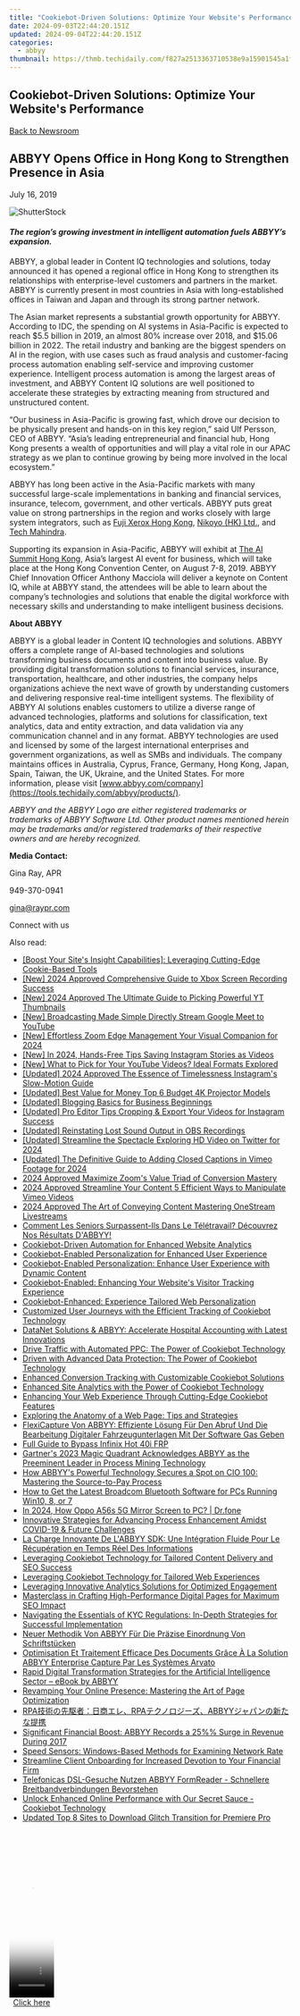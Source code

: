 ```yaml
---
title: "Cookiebot-Driven Solutions: Optimize Your Website's Performance"
date: 2024-09-03T22:44:20.151Z
updated: 2024-09-04T22:44:20.151Z
categories:
  - abbyy
thumbnail: https://thmb.techidaily.com/f827a2513363710538e9a15901545a1f6478c686bd6bb8d68f0e5c1da41a0c90.jpg
---
```


## Cookiebot-Driven Solutions: Optimize Your Website's Performance

[Back to Newsroom](https://tools.techidaily.com/abbyy/products/)

## ABBYY Opens Office in Hong Kong to Strengthen Presence in Asia

July 16, 2019

![ShutterStock](https://content.abbyy.com/-/media/project/abbyy/abbyy/branchtemplates/shutterstock_1272462163_1296-x-729.jpg?h=729&iar=0&w=1296)

#### _The region’s growing investment in intelligent automation fuels ABBYY’s expansion._ 

  
ABBYY, a global leader in Content IQ technologies and solutions, today announced it has opened a regional office in Hong Kong to strengthen its relationships with enterprise-level customers and partners in the market. ABBYY is currently present in most countries in Asia with long-established offices in Taiwan and Japan and through its strong partner network.

The Asian market represents a substantial growth opportunity for ABBYY. According to IDC, the spending on AI systems in Asia-Pacific is expected to reach $5.5 billion in 2019, an almost 80% increase over 2018, and $15.06 billion in 2022\. The retail industry and banking are the biggest spenders on AI in the region, with use cases such as fraud analysis and customer-facing process automation enabling self-service and improving customer experience. Intelligent process automation is among the largest areas of investment, and ABBYY Content IQ solutions are well positioned to accelerate these strategies by extracting meaning from structured and unstructured content.

“Our business in Asia-Pacific is growing fast, which drove our decision to be physically present and hands-on in this key region,” said Ulf Persson, CEO of ABBYY. “Asia’s leading entrepreneurial and financial hub, Hong Kong presents a wealth of opportunities and will play a vital role in our APAC strategy as we plan to continue growing by being more involved in the local ecosystem.”

ABBYY has long been active in the Asia-Pacific markets with many successful large-scale implementations in banking and financial services, insurance, telecom, government, and other verticals. ABBYY puts great value on strong partnerships in the region and works closely with large system integrators, such as [Fuji Xerox Hong Kong](https://www.fujixerox.com.hk/en "Fuji Xerox Hong Kong"), [Nikoyo (HK) Ltd.](https://www.nikoyo.com/ "Nikoyo (HK) Ltd."), and [Tech Mahindra](https://www.techmahindra.com/ "Tech Mahindra").

Supporting its expansion in Asia-Pacific, ABBYY will exhibit at [The AI Summit Hong Kong](https://hongkong.theaisummit.com/ "AI Summit Hong Kong"), Asia’s largest AI event for business, which will take place at the Hong Kong Convention Center, on August 7-8, 2019\. ABBYY Chief Innovation Officer Anthony Macciola will deliver a keynote on Content IQ, while at ABBYY stand, the attendees will be able to learn about the company’s technologies and solutions that enable the digital workforce with necessary skills and understanding to make intelligent business decisions.

  
**About ABBYY**

ABBYY is a global leader in Content IQ technologies and solutions. ABBYY offers a complete range of AI-based technologies and solutions transforming business documents and content into business value. By providing digital transformation solutions to financial services, insurance, transportation, healthcare, and other industries, the company helps organizations achieve the next wave of growth by understanding customers and delivering responsive real-time intelligent systems. The flexibility of ABBYY AI solutions enables customers to utilize a diverse range of advanced technologies, platforms and solutions for classification, text analytics, data and entity extraction, and data validation via any communication channel and in any format. ABBYY technologies are used and licensed by some of the largest international enterprises and government organizations, as well as SMBs and individuals. The company maintains offices in Australia, Cyprus, France, Germany, Hong Kong, Japan, Spain, Taiwan, the UK, Ukraine, and the United States. For more information, please visit [www.abbyy.com/company](https://tools.techidaily.com/abbyy/products/).

_ABBYY and the ABBYY Logo are either registered trademarks or trademarks of ABBYY Software Ltd. Other product names mentioned herein may be trademarks and/or registered trademarks of their respective owners and are hereby recognized._

  
**Media Contact:**

Gina Ray, APR

949-370-0941

gina@raypr.com

Connect with us

<ins class="adsbygoogle"
     style="display:block"
     data-ad-format="autorelaxed"
     data-ad-client="ca-pub-7571918770474297"
     data-ad-slot="1223367746"></ins>



<ins class="adsbygoogle"
     style="display:block"
     data-ad-client="ca-pub-7571918770474297"
     data-ad-slot="8358498916"
     data-ad-format="auto"
     data-full-width-responsive="true"></ins>

<span class="atpl-alsoreadstyle">Also read:</span>
<div><ul>
<li><a href="https://solve-marvelous.techidaily.com/boost-your-sites-insight-capabilities-leveraging-cutting-edge-cookie-based-tools/"><u>[Boost Your Site's Insight Capabilities]: Leveraging Cutting-Edge Cookie-Based Tools</u></a></li>
<li><a href="https://digital-screen-recording.techidaily.com/new-2024-approved-comprehensive-guide-to-xbox-screen-recording-success/"><u>[New] 2024 Approved  Comprehensive Guide to Xbox Screen Recording Success</u></a></li>
<li><a href="https://youtube-zero.techidaily.com/024-approved-the-ultimate-guide-to-picking-powerful-yt-thumbnails/"><u>[New] 2024 Approved  The Ultimate Guide to Picking Powerful YT Thumbnails</u></a></li>
<li><a href="https://youtube-clips.techidaily.com/new-broadcasting-made-simple-directly-stream-google-meet-to-youtube/"><u>[New] Broadcasting Made Simple  Directly Stream Google Meet to YouTube</u></a></li>
<li><a href="https://screen-capture.techidaily.com/new-effortless-zoom-edge-management-your-visual-companion-for-2024/"><u>[New] Effortless Zoom Edge Management  Your Visual Companion for 2024</u></a></li>
<li><a href="https://instagram-video-recordings.techidaily.com/new-in-2024-hands-free-tips-saving-instagram-stories-as-videos/"><u>[New] In 2024, Hands-Free Tips  Saving Instagram Stories as Videos</u></a></li>
<li><a href="https://facebook-record-videos.techidaily.com/new-what-to-pick-for-your-youtube-videos-ideal-formats-explored/"><u>[New] What to Pick for Your YouTube Videos? Ideal Formats Explored</u></a></li>
<li><a href="https://instagram-clips.techidaily.com/updated-2024-approved-the-essence-of-timelessness-instagrams-slow-motion-guide/"><u>[Updated] 2024 Approved  The Essence of Timelessness  Instagram's Slow-Motion Guide</u></a></li>
<li><a href="https://extra-resources.techidaily.com/updated-best-value-for-money-top-6-budget-4k-projector-models/"><u>[Updated] Best Value for Money  Top 6 Budget 4K Projector Models</u></a></li>
<li><a href="https://youtube-lab.techidaily.com/ed-blogging-basics-for-business-beginnings/"><u>[Updated] Blogging Basics for Business Beginnings</u></a></li>
<li><a href="https://instagram-video-recordings.techidaily.com/updated-pro-editor-tips-cropping-and-export-your-videos-for-instagram-success/"><u>[Updated] Pro Editor Tips  Cropping & Export Your Videos for Instagram Success</u></a></li>
<li><a href="https://screen-activity-recording.techidaily.com/updated-reinstating-lost-sound-output-in-obs-recordings/"><u>[Updated] Reinstating Lost Sound Output in OBS Recordings</u></a></li>
<li><a href="https://twitter-clips.techidaily.com/updated-streamline-the-spectacle-exploring-hd-video-on-twitter-for-2024/"><u>[Updated] Streamline the Spectacle  Exploring HD Video on Twitter for 2024</u></a></li>
<li><a href="https://vimeo-videos.techidaily.com/updated-the-definitive-guide-to-adding-closed-captions-in-vimeo-footage-for-2024/"><u>[Updated] The Definitive Guide to Adding Closed Captions in Vimeo Footage for 2024</u></a></li>
<li><a href="https://fox-hovers.techidaily.com/2024-approved-maximize-zooms-value-triad-of-conversion-mastery/"><u>2024 Approved  Maximize Zoom's Value  Triad of Conversion Mastery</u></a></li>
<li><a href="https://vimeo-videos.techidaily.com/2024-approved-streamline-your-content-5-efficient-ways-to-manipulate-vimeo-videos/"><u>2024 Approved  Streamline Your Content  5 Efficient Ways to Manipulate Vimeo Videos</u></a></li>
<li><a href="https://some-approaches.techidaily.com/2024-approved-the-art-of-conveying-content-mastering-onestream-livestreams/"><u>2024 Approved  The Art of Conveying Content  Mastering OneStream Livestreams</u></a></li>
<li><a href="https://solve-marvelous.techidaily.com/comment-les-seniors-surpassent-ils-dans-le-teletravail-decouvrez-nos-resultats-dabbyy/"><u>Comment Les Seniors Surpassent-Ils Dans Le Télétravail? Découvrez Nos Résultats D'ABBYY!</u></a></li>
<li><a href="https://solve-marvelous.techidaily.com/cookiebot-driven-automation-for-enhanced-website-analytics/"><u>Cookiebot-Driven Automation for Enhanced Website Analytics</u></a></li>
<li><a href="https://solve-marvelous.techidaily.com/cookiebot-enabled-personalization-for-enhanced-user-experience/"><u>Cookiebot-Enabled Personalization for Enhanced User Experience</u></a></li>
<li><a href="https://solve-marvelous.techidaily.com/cookiebot-enabled-personalization-enhance-user-experience-with-dynamic-content/"><u>Cookiebot-Enabled Personalization: Enhance User Experience with Dynamic Content</u></a></li>
<li><a href="https://solve-marvelous.techidaily.com/cookiebot-enabled-enhancing-your-websites-visitor-tracking-experience/"><u>Cookiebot-Enabled: Enhancing Your Website's Visitor Tracking Experience</u></a></li>
<li><a href="https://solve-marvelous.techidaily.com/cookiebot-enhanced-experience-tailored-web-personalization/"><u>Cookiebot-Enhanced: Experience Tailored Web Personalization</u></a></li>
<li><a href="https://solve-marvelous.techidaily.com/customized-user-journeys-with-the-efficient-tracking-of-cookiebot-technology/"><u>Customized User Journeys with the Efficient Tracking of Cookiebot Technology</u></a></li>
<li><a href="https://solve-marvelous.techidaily.com/datanet-solutions-and-abbyy-accelerate-hospital-accounting-with-latest-innovations/"><u>DataNet Solutions & ABBYY: Accelerate Hospital Accounting with Latest Innovations</u></a></li>
<li><a href="https://solve-marvelous.techidaily.com/drive-traffic-with-automated-ppc-the-power-of-cookiebot-technology/"><u>Drive Traffic with Automated PPC: The Power of Cookiebot Technology</u></a></li>
<li><a href="https://solve-marvelous.techidaily.com/driven-with-advanced-data-protection-the-power-of-cookiebot-technology/"><u>Driven with Advanced Data Protection: The Power of Cookiebot Technology</u></a></li>
<li><a href="https://solve-marvelous.techidaily.com/enhanced-conversion-tracking-with-customizable-cookiebot-solutions/"><u>Enhanced Conversion Tracking with Customizable Cookiebot Solutions</u></a></li>
<li><a href="https://solve-marvelous.techidaily.com/enhanced-site-analytics-with-the-power-of-cookiebot-technology/"><u>Enhanced Site Analytics with the Power of Cookiebot Technology</u></a></li>
<li><a href="https://solve-marvelous.techidaily.com/enhancing-your-web-experience-through-cutting-edge-cookiebot-features/"><u>Enhancing Your Web Experience Through Cutting-Edge Cookiebot Features</u></a></li>
<li><a href="https://solve-marvelous.techidaily.com/exploring-the-anatomy-of-a-web-page-tips-and-strategies/"><u>Exploring the Anatomy of a Web Page: Tips and Strategies</u></a></li>
<li><a href="https://solve-marvelous.techidaily.com/flexicapture-von-abbyy-effiziente-losung-fur-den-abruf-und-die-bearbeitung-digitaler-fahrzeugunterlagen-mit-der-software-gas-geben/"><u>FlexiCapture Von ABBYY: Effiziente Lösung Für Den Abruf Und Die Bearbeitung Digitaler Fahrzeugunterlagen Mit Der Software Gas Geben</u></a></li>
<li><a href="https://bypass-frp.techidaily.com/full-guide-to-bypass-infinix-hot-40i-frp-by-drfone-android/"><u>Full Guide to Bypass Infinix Hot 40i FRP</u></a></li>
<li><a href="https://solve-marvelous.techidaily.com/gartners-2023-magic-quadrant-acknowledges-abbyy-as-the-preeminent-leader-in-process-mining-technology/"><u>Gartner's 2023 Magic Quadrant Acknowledges ABBYY as the Preeminent Leader in Process Mining Technology</u></a></li>
<li><a href="https://solve-marvelous.techidaily.com/how-abbyys-powerful-technology-secures-a-spot-on-cio-100-mastering-the-source-to-pay-process/"><u>How ABBYY's Powerful Technology Secures a Spot on CIO 100: Mastering the Source-to-Pay Process</u></a></li>
<li><a href="https://hardware-help.techidaily.com/how-to-get-the-latest-broadcom-bluetooth-software-for-pcs-running-win10-8-or-7/"><u>How to Get the Latest Broadcom Bluetooth Software for PCs Running Win10, 8, or 7</u></a></li>
<li><a href="https://screen-mirror.techidaily.com/in-2024-how-oppo-a56s-5g-mirror-screen-to-pc-drfone-by-drfone-android/"><u>In 2024, How Oppo A56s 5G Mirror Screen to PC? | Dr.fone</u></a></li>
<li><a href="https://solve-marvelous.techidaily.com/innovative-strategies-for-advancing-process-enhancement-amidst-covid-19-and-future-challenges/"><u>Innovative Strategies for Advancing Process Enhancement Amidst COVID-19 & Future Challenges</u></a></li>
<li><a href="https://solve-marvelous.techidaily.com/la-charge-innovante-de-labbyy-sdk-une-integration-fluide-pour-le-recuperation-en-temps-reel-des-informations/"><u>La Charge Innovante De L'ABBYY SDK: Une Intégration Fluide Pour Le Récupération en Temps Réel Des Informations</u></a></li>
<li><a href="https://solve-marvelous.techidaily.com/leveraging-cookiebot-technology-for-tailored-content-delivery-and-seo-success/"><u>Leveraging Cookiebot Technology for Tailored Content Delivery and SEO Success</u></a></li>
<li><a href="https://solve-marvelous.techidaily.com/leveraging-cookiebot-technology-for-tailored-web-experiences/"><u>Leveraging Cookiebot Technology for Tailored Web Experiences</u></a></li>
<li><a href="https://solve-marvelous.techidaily.com/leveraging-innovative-analytics-solutions-for-optimized-engagement/"><u>Leveraging Innovative Analytics Solutions for Optimized Engagement</u></a></li>
<li><a href="https://solve-marvelous.techidaily.com/masterclass-in-crafting-high-performance-digital-pages-for-maximum-seo-impact/"><u>Masterclass in Crafting High-Performance Digital Pages for Maximum SEO Impact</u></a></li>
<li><a href="https://solve-marvelous.techidaily.com/navigating-the-essentials-of-kyc-regulations-in-depth-strategies-for-successful-implementation/"><u>Navigating the Essentials of KYC Regulations: In-Depth Strategies for Successful Implementation</u></a></li>
<li><a href="https://solve-marvelous.techidaily.com/neuer-methodik-von-abbyy-fur-die-prazise-einordnung-von-schriftstucken/"><u>Neuer Methodik Von ABBYY Für Die Präzise Einordnung Von Schriftstücken</u></a></li>
<li><a href="https://solve-marvelous.techidaily.com/optimisation-et-traitement-efficace-des-documents-grace-a-la-solution-abbyy-enterprise-capture-par-les-systemes-arvato/"><u>Optimisation Et Traitement Efficace Des Documents Grâce À La Solution ABBYY Enterprise Capture Par Les Systèmes Arvato</u></a></li>
<li><a href="https://solve-marvelous.techidaily.com/rapid-digital-transformation-strategies-for-the-artificial-intelligence-sector-ebook-by-abbyy/"><u>Rapid Digital Transformation Strategies for the Artificial Intelligence Sector – eBook by ABBYY</u></a></li>
<li><a href="https://solve-marvelous.techidaily.com/revamping-your-online-presence-mastering-the-art-of-page-optimization/"><u>Revamping Your Online Presence: Mastering the Art of Page Optimization</u></a></li>
<li><a href="https://solve-marvelous.techidaily.com/rparpaabbyy/"><u>RPA技術の先駆者：日商エレ、RPAテクノロジーズ、ABBYYジャパンの新たな提携</u></a></li>
<li><a href="https://solve-marvelous.techidaily.com/significant-financial-boost-abbyy-records-a-25-surge-in-revenue-during-2017/"><u>Significant Financial Boost: ABBYY Records a 25%% Surge in Revenue During 2017</u></a></li>
<li><a href="https://win11.techidaily.com/speed-sensors-windows-based-methods-for-examining-network-rate/"><u>Speed Sensors: Windows-Based Methods for Examining Network Rate</u></a></li>
<li><a href="https://solve-marvelous.techidaily.com/streamline-client-onboarding-for-increased-devotion-to-your-financial-firm/"><u>Streamline Client Onboarding for Increased Devotion to Your Financial Firm</u></a></li>
<li><a href="https://solve-marvelous.techidaily.com/telefonicas-dsl-gesuche-nutzen-abbyy-formreader-schnellere-breitbandverbindungen-bevorstehen/"><u>Telefonicas DSL-Gesuche Nutzen ABBYY FormReader - Schnellere Breitbandverbindungen Bevorstehen</u></a></li>
<li><a href="https://solve-marvelous.techidaily.com/unlock-enhanced-online-performance-with-our-secret-sauce-cookiebot-technology/"><u>Unlock Enhanced Online Performance with Our Secret Sauce - Cookiebot Technology</u></a></li>
<li><a href="https://ai-editing-video.techidaily.com/updated-top-8-sites-to-download-glitch-transition-for-premiere-pro/"><u>Updated Top 8 Sites to Download Glitch Transition for Premiere Pro</u></a></li>
</ul></div>

<!-- affiliate ads begin -->
<span id="1975658">
					<video width="80" height="300" style="cursor:pointer"
           poster="//a.impactradius-go.com/display-clicktoplayimage/1975658.png"
           onclick="if(!this.playClicked){this.play();this.setAttribute('controls',true);this.playClicked=true;}">
	   <source src="//a.impactradius-go.com/display-ad/22993-1975658">
	   <img src="//a.impactradius-go.com/display-clicktoplayimage/1975658.png" style="border: none; height: 100%; width: 100%; object-fit: contain">
	</video>
	<div style="width:80px;text-align:center"><a href="javascript:window.open(decodeURIComponent('https%3A%2F%2Fhomestyler.sjv.io%2Fc%2F5597632%2F1975658%2F22993'), '_blank');void(0);">Click here</a></div>
</span>
<img height="0" width="0" src="https://imp.pxf.io/i/5597632/1975658/22993" style="position:absolute;visibility:hidden;" border="0" />
<!-- affiliate ads end -->